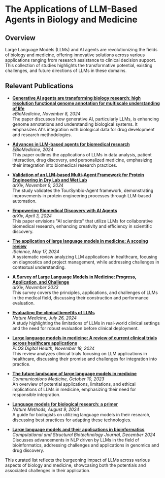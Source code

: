 # The Applications of LLM-Based Agents in Biology and Medicine

## Overview
Large Language Models (LLMs) and AI agents are revolutionizing the fields of biology and medicine, offering innovative solutions across various applications ranging from research assistance to clinical decision support. This collection of studies highlights the transformative potential, existing challenges, and future directions of LLMs in these domains.

## Relevant Publications

- **[Generative AI agents are transforming biology research: high resolution functional genome annotation for multiscale understanding of life](https://www.thelancet.com/journals/ebiom/article/PIIS2352-3964(24)00482-1/fulltext)**  
  *eBioMedicine, November 8, 2024*  
  The paper discusses how generative AI, particularly LLMs, is enhancing genome annotations and understanding biological systems. It emphasizes AI's integration with biological data for drug development and research methodologies.

- **[Advances in LLM-based agents for biomedical research](https://www.thelancet.com/pdfs/journals/ebiom/PIIS2352-3964(24)00482-1.pdf)**  
  *EBioMedicine, 2024*  
  This paper outlines the applications of LLMs in data analysis, patient interaction, drug discovery, and personalized medicine, emphasizing their integration into biomedical research practices.

- **[Validation of an LLM-based Multi-Agent Framework for Protein Engineering in Dry Lab and Wet Lab](https://arxiv.org/abs/2411.06029v1)**  
  *arXiv, November 9, 2024*  
  The study validates the TourSynbio-Agent framework, demonstrating improvements in protein engineering processes through LLM-based automation.

- **[Empowering Biomedical Discovery with AI Agents](https://arxiv.org/abs/2404.02831)**  
  *arXiv, April 3, 2024*  
  This paper envisions "AI scientists" that utilize LLMs for collaborative biomedical research, enhancing creativity and efficiency in scientific discovery.

- **[The application of large language models in medicine: A scoping review](https://doi.org/10.1016/j.isci.2024.109713)**  
  *iScience, May 17, 2024*  
  A systematic review analyzing LLM applications in healthcare, focusing on diagnostics and project management, while addressing challenges in contextual understanding.

- **[A Survey of Large Language Models in Medicine: Progress, Application, and Challenge](https://arxiv.org/abs/2311.05112)**  
  *arXiv, November 2023*  
  This survey covers the principles, applications, and challenges of LLMs in the medical field, discussing their construction and performance evaluation.

- **[Evaluating the clinical benefits of LLMs](https://www.nature.com/articles/s41591-024-03181-6)**  
  *Nature Medicine, July 26, 2024*  
  A study highlighting the limitations of LLMs in real-world clinical settings and the need for robust evaluation before clinical deployment.

- **[Large language models in medicine: A review of current clinical trials across healthcare applications](https://doi.org/10.1371/journal.pdig.0000662)**  
  *PLOS Digital Health, November 19, 2024*  
  This review analyzes clinical trials focusing on LLM applications in healthcare, discussing their promise and challenges for integration into practice.

- **[The future landscape of large language models in medicine](https://www.nature.com/articles/s43856-023-00370-1)**  
  *Communications Medicine, October 10, 2023*  
  An overview of potential applications, limitations, and ethical implications of LLMs in medicine, emphasizing their need for responsible integration.

- **[Language models for biological research: a primer](https://doi.org/10.1038/s41592-024-02354-y)**  
  *Nature Methods, August 9, 2024*  
  A guide for biologists on utilizing language models in their research, discussing best practices for adapting these technologies.

- **[Large language models and their applications in bioinformatics](https://www.sciencedirect.com/science/article/pii/S2001037024003209)**  
  *Computational and Structural Biotechnology Journal, December 2024*  
  Discusses advancements in NLP driven by LLMs in the field of bioinformatics, addressing challenges and applications in genomics and drug discovery.

This curated list reflects the burgeoning impact of LLMs across various aspects of biology and medicine, showcasing both the potentials and associated challenges in their application.
